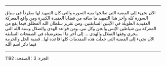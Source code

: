 ------------------------------------------------------------------------

الآن نجيء إلى القضية التي تعالجها بقية السورة والتي كان التمهيد لها
مطرداً في سياق السورة كله وآخر هذا التمهيد ما ساقه من قضايا العقيدة
الكبيرة ومن واقع المعركة العقيدية الطويلة في الآيتين السابقتين. ومن
تقرير سلطان الله المطلق فيما يقع من المعركة بين شياطين الإنس والجن وكل
نبي. ومن قواعد الهدى والضلال وسنة الله التي يجري وفقها الضلال والهدى ...
إلى آخر ما استعرضناه في الصفحات السابقة.  
الآن نجيء إلى القضية التي جعلت هذه المقدمات كلها قاعدة لها.. قضية الحل
والحرمة فيما ذكر اسم الله

------------------------------------------------------------------------

الجزء: 3 ¦ الصفحة: 1192
